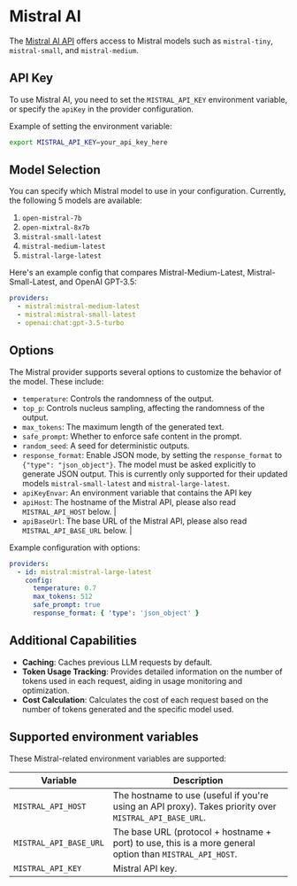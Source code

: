 # Mistral AI

The [Mistral AI API](https://docs.mistral.ai/api/) offers access to Mistral models such as `mistral-tiny`, `mistral-small`, and `mistral-medium`.

## API Key

To use Mistral AI, you need to set the `MISTRAL_API_KEY` environment variable, or specify the `apiKey` in the provider configuration.

Example of setting the environment variable:

```bash
export MISTRAL_API_KEY=your_api_key_here
```

## Model Selection

You can specify which Mistral model to use in your configuration. Currently, the following 5 models are available:

1. `open-mistral-7b`
2. `open-mixtral-8x7b`
3. `mistral-small-latest`
4. `mistral-medium-latest`
5. `mistral-large-latest`

Here's an example config that compares Mistral-Medium-Latest, Mistral-Small-Latest, and OpenAI GPT-3.5:

```yaml
providers:
  - mistral:mistral-medium-latest
  - mistral:mistral-small-latest
  - openai:chat:gpt-3.5-turbo
```

## Options

The Mistral provider supports several options to customize the behavior of the model. These include:

- `temperature`: Controls the randomness of the output.
- `top_p`: Controls nucleus sampling, affecting the randomness of the output.
- `max_tokens`: The maximum length of the generated text.
- `safe_prompt`: Whether to enforce safe content in the prompt.
- `random_seed`: A seed for deterministic outputs.
- `response_format`: Enable JSON mode, by setting the `response_format` to `{"type": "json_object"}`. The model must be asked explicitly to generate JSON output. This is currently only supported for their updated models `mistral-small-latest` and `mistral-large-latest`.
- `apiKeyEnvar`: An environment variable that contains the API key
- `apiHost`: The hostname of the Mistral API, please also read `MISTRAL_API_HOST` below. |
- `apiBaseUrl`: The base URL of the Mistral API, please also read `MISTRAL_API_BASE_URL` below. |

Example configuration with options:

```yaml
providers:
  - id: mistral:mistral-large-latest
    config:
      temperature: 0.7
      max_tokens: 512
      safe_prompt: true
      response_format: { 'type': 'json_object' }
```

## Additional Capabilities

- **Caching**: Caches previous LLM requests by default.
- **Token Usage Tracking**: Provides detailed information on the number of tokens used in each request, aiding in usage monitoring and optimization.
- **Cost Calculation**: Calculates the cost of each request based on the number of tokens generated and the specific model used.

## Supported environment variables

These Mistral-related environment variables are supported:

| Variable               | Description                                                                                              |
| ---------------------- | -------------------------------------------------------------------------------------------------------- |
| `MISTRAL_API_HOST`     | The hostname to use (useful if you're using an API proxy). Takes priority over `MISTRAL_API_BASE_URL`.   |
| `MISTRAL_API_BASE_URL` | The base URL (protocol + hostname + port) to use, this is a more general option than `MISTRAL_API_HOST`. |
| `MISTRAL_API_KEY`      | Mistral API key.                                                                                         |
